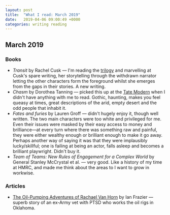 ```yaml
---
layout: post
title:  "What I read: March 2019"
date:   2019-04-06 09:00:49 +0000
categories: writing reading
---
```


## March 2019

### Books

- _Transit_ by Rachel Cusk &mdash; I'm reading the [trilogy][review] and marvelling at Cusk's spare writing, her storytelling through the withdrawn narrator letting the other characters form the foreground whilst she emerges from the gaps in their stories. A new writing.<!--more-->
- _Chasm_ by Dorothea Tanning &mdash; picked this up at the [Tate Modern][tm] when I didn't have anything with me to read. Gothic, haunting, makes you feel queasy at times, great descriptions of the arid, empty desert and the odd people that inhabit it.
- _Fates and furies_ by Lauren Groff &mdash; didn't hugely enjoy it, though well written. The two main characters were too white and privileged for me. Even their issues were masked by their easy access to money and brilliance&mdash;at every turn where there was something raw and painful, they were either wealthy enough or brilliant enough to make it go away. Perhaps another way of saying it was that they were implausibly lucky/skillful; one is failing at being an actor, falls asleep and becomes a brilliant playwright. Didn't buy it.
- _Team of Teams: New Rules of Engagement for a Complex World_ by General Stanley McCrystal et al. &mdash; very good. Like a history of my time at HMRC, and made me think about the areas to I want to grow in workwise.

### Articles

- [The Oil-Pumping Adventures of Rachael Van Horn][ny1] by Ian Frazier &mdash; superb story of an ex-Army vet with PTSD who works the oil rigs in Oklahoma.

[tm]: https://www.tate.org.uk/whats-on/tate-modern/exhibition/dorothea-tanning
[ny1]: https://www.newyorker.com/magazine/2019/02/18/the-oil-pumping-adventures-of-rachael-van-horn
[review]: https://www.nytimes.com/2018/05/21/books/review-kudos-rachel-cusk.html
